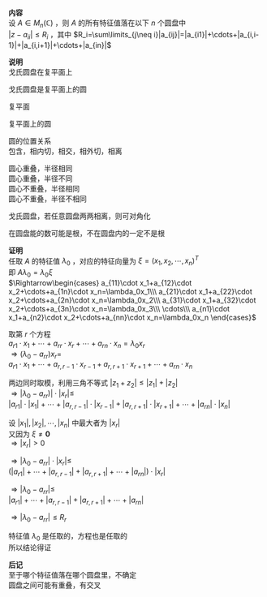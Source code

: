 **内容**    
设 $A\in M_n(\mathbb{C})$ ，则 $A$ 的所有特征值落在以下 $n$ 个圆盘中    
 $|z-a_{ii}|\le R_i$ ，其中 $R_i=\sum\limits_{j\neq i}|a_{ij}|=|a_{i1}|+\cdots+|a_{i,i-1}|+|a_{i,i+1}|+\cdots+|a_{in}|$     
    
**说明**    
戈氏圆盘在复平面上    
    
戈氏圆盘是复平面上的圆    
    
复平面    
    
复平面上的圆    
    
圆的位置关系    
包含，相内切，相交，相外切，相离    
    
圆心重叠，半径相同    
圆心重叠，半径不同    
圆心不重叠，半径相同    
圆心不重叠，半径不相同    
    
戈氏圆盘，若任意圆盘两两相离，则可对角化    
    
在圆盘能的数可能是根，不在圆盘内的一定不是根    
    
**证明**    
任取 $A$ 的特征值 $\lambda_0$ ，对应的特征向量为 $\xi=    
(x_1,x_2,\cdots,x_n)^T$     
即 $A\lambda_0=\lambda_0\xi$     
 $\Rightarrow\begin{cases}    
a_{11}\cdot x_1+a_{12}\cdot x_2+\cdots+a_{1n}\cdot x_n=\lambda_0x_1\\\    
a_{21}\cdot x_1+a_{22}\cdot x_2+\cdots+a_{2n}\cdot x_n=\lambda_0x_2\\\    
a_{31}\cdot x_1+a_{32}\cdot x_2+\cdots+a_{3n}\cdot x_n=\lambda_0x_3\\\    
\cdots\\\    
a_{n1}\cdot x_1+a_{n2}\cdot x_2+\cdots+a_{nn}\cdot x_n=\lambda_0x_n    
\end{cases}$     
    
取第 $r$ 个方程    
 $a_{r1}\cdot x_1+\cdots    
+a_{rr}\cdot x_r+\cdots+a_{rn}\cdot x_n    
=\lambda_0x_r$     
 $\Rightarrow(\lambda_0-a_{rr})x_r=$     
 $a_{r1}\cdot x_1+\cdots+a_{r,r-1}\cdot x_{r-1}    
+a_{r,r+1}\cdot x_{r+1}+\cdots+a_{rn}\cdot x_n$     
    
两边同时取模，利用三角不等式 $|z_1+z_2|\leq|z_1|+|z_2|$     
 $\Rightarrow|\lambda_0-a_{rr})|\cdot|x_r|\leq$     
 $|a_{r1}|\cdot|x_1|+\cdots+|a_{r,r-1}|\cdot |x_{r-1}|    
+|a_{r,r+1}|\cdot |x_{r+1}|+\cdots+|a_{rn}|\cdot |x_n|$     
    
设 $|x_1|,|x_2|,\cdots,|x_n|$ 中最大者为 $|x_r|$     
又因为 $\xi\neq\mathbf{0}$     
 $\Rightarrow|x_r|>0$     
    
 $\Rightarrow|\lambda_0-a_{rr}|\cdot|x_r|\leq$     
 $(|a_{r1}|+\cdots+|a_{r,r-1}|+|a_{r,r+1}|+\cdots+|a_{rn}|)\cdot|x_r|$     
    
 $\Rightarrow|\lambda_0-a_{rr}|\leq$     
 $|a_{r1}|+\cdots+|a_{r,r-1}|+|a_{r,r+1}|+\cdots+|a_{rn}|$     
    
 $\Rightarrow|\lambda_0-a_{rr}|\leq R_r$     
    
特征值 $\lambda_0$ 是任取的，方程也是任取的    
所以结论得证    
    
**后记**    
至于哪个特征值落在哪个圆盘里，不确定    
圆盘之间可能有重叠，有交叉    
